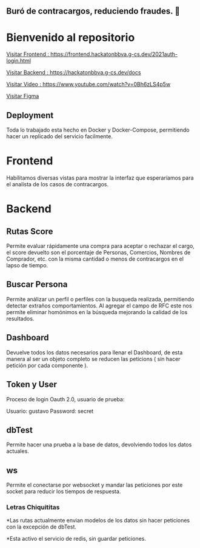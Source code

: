## Buró de contracargos, reduciendo fraudes. 🚀
# Bienvenido al repositorio

[Visitar Frontend : https://frontend.hackatonbbva.g-cs.dev/2021auth-login.html ](https://frontend.hackatonbbva.g-cs.dev/2021auth-login.html)

[Visitar Backend : https://hackatonbbva.g-cs.dev/docs ](https://hackatonbbva.g-cs.dev/docs)

[Visitar Video : https://www.youtube.com/watch?v=0Bh6zLS4p5w ](https://www.youtube.com/watch?v=0Bh6zLS4p5w)

[Visitar Figma ](https://www.figma.com/proto/ffmfewFhIRegoy8XqWj67G/Buro-de-contracargos?node-id=248%3A167&scaling=min-zoom&page-id=226%3A324&starting-point-node-id=248%3A167)

## Deployment

Toda lo trabajado esta hecho en Docker y Docker-Compose, permitiendo hacer un replicado del
servicio facilmente. 

# Frontend

Habílitamos diversas vistas para mostrar la interfaz que esperaríamos para el analísta de los casos de contracargos.

# Backend


## Rutas Score 

Permite evaluar rápidamente una compra para aceptar o rechazar el cargo,
el score devuelto son el porcentaje de Personas, Comercios, Nombres de Comprador, etc. 
con la misma cantidad o menos de contracargos en el lapso de tiempo.

## Buscar Persona

Permite análizar un perfil o perfiles con la busqueda realizada, permitiendo 
detectar extraños comportamientos. Al agregar el campo de RFC este nos permite
eliminar homónimos en la búsqueda mejorando la calidad de los resultados.

## Dashboard

Devuelve todos los datos necesarios para llenar el Dashboard, de esta manera 
al ser un objeto completo se reducen las peticions ( sin hacer petición por cada componente ).

## Token y User

Proceso de login Oauth 2.0, usuario de prueba:

Usuario: gustavo
Password: secret

## dbTest

Permite hacer una prueba a la base de datos, devolviendo todos los datos actuales.

## ws

Permite el conectarse por websocket y mandar las peticiones por este socket para reducir 
los tiempos de respuesta.



### Letras Chiquititas

*Las rutas actualmente envian modelos de los datos sin hacer peticiones con la excepción de dbTest. 

*Esta activo el servicio de redis, sin guardar peticiones.